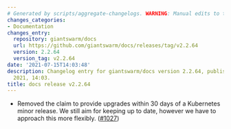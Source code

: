 ```yaml
---
# Generated by scripts/aggregate-changelogs. WARNING: Manual edits to this files will be overwritten.
changes_categories:
- Documentation
changes_entry:
  repository: giantswarm/docs
  url: https://github.com/giantswarm/docs/releases/tag/v2.2.64
  version: 2.2.64
  version_tag: v2.2.64
date: '2021-07-15T14:03:48'
description: Changelog entry for giantswarm/docs version 2.2.64, published on 15 July
  2021, 14:03.
title: docs release v2.2.64
---
```


- Removed the claim to provide upgrades within 30 days of a Kubernetes minor release. We still aim for keeping up to date, however we have to approach this more flexibly. ([#1027](https://github.com/giantswarm/docs/pull/1027))
